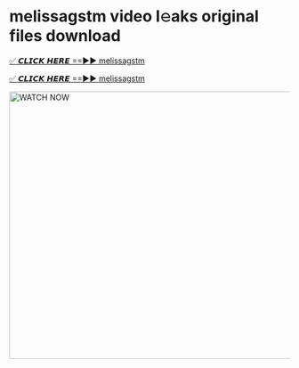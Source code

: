 # melissagstm video l𝚎aks original files download

<p><a href="https://mediafirer.com/melissagstm&ref=titik" rel="nofollow">✅ 𝘾𝙇𝙄𝘾𝙆 𝙃𝙀𝙍𝙀 ==►► melissagstm</a></p>

<p><a href="https://mediafirer.com/melissagstm&ref=titik" rel="nofollow">✅ 𝘾𝙇𝙄𝘾𝙆 𝙃𝙀𝙍𝙀 ==►► melissagstm</a></p>

<p><a rel="nofollow" title="WATCH NOW" href="https://mediafirer.com/melissagstm&ref=titik"><img border="melissagstm" height="480" width="854" title="WATCH NOW" alt="WATCH NOW" src="https://i.imgur.com/WiGg2rx.gif"></a></p>